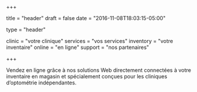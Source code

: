+++

title = "header"
draft = false
date = "2016-11-08T18:03:15-05:00"

type = "header"

clinic = "votre clinique"
services = "vos services"
inventory = "votre inventaire"
online = "en ligne"
support = "nos partenaires"

+++

Vendez en ligne grâce à nos solutions Web directement connectées à votre inventaire en magasin et spécialement conçues
pour les cliniques d’optométrie indépendantes.

